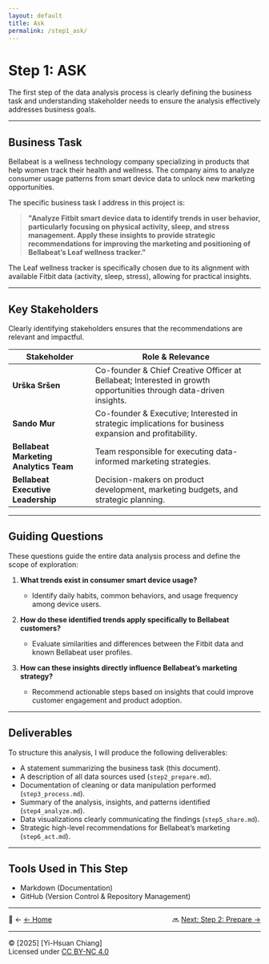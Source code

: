 ```yaml
---
layout: default
title: Ask
permalink: /step1_ask/
---
```


# Step 1: ASK

The first step of the data analysis process is clearly defining the business task and understanding stakeholder needs to ensure the analysis effectively addresses business goals.

---

## Business Task

Bellabeat is a wellness technology company specializing in products that help women track their health and wellness. The company aims to analyze consumer usage patterns from smart device data to unlock new marketing opportunities. 

The specific business task I address in this project is:

> **"Analyze Fitbit smart device data to identify trends in user behavior, particularly focusing on physical activity, sleep, and stress management. Apply these insights to provide strategic recommendations for improving the marketing and positioning of Bellabeat’s Leaf wellness tracker."**

The Leaf wellness tracker is specifically chosen due to its alignment with available Fitbit data (activity, sleep, stress), allowing for practical insights.

---

## Key Stakeholders
Clearly identifying stakeholders ensures that the recommendations are relevant and impactful.

| Stakeholder | Role & Relevance |
|-------------|------------------|
| **Urška Sršen** | Co-founder & Chief Creative Officer at Bellabeat; Interested in growth opportunities through data-driven insights. |
| **Sando Mur** | Co-founder & Executive; Interested in strategic implications for business expansion and profitability. |
| **Bellabeat Marketing Analytics Team** | Team responsible for executing data-informed marketing strategies. |
| **Bellabeat Executive Leadership** | Decision-makers on product development, marketing budgets, and strategic planning. |

---

## Guiding Questions
These questions guide the entire data analysis process and define the scope of exploration:

1. **What trends exist in consumer smart device usage?**
   - Identify daily habits, common behaviors, and usage frequency among device users.

2. **How do these identified trends apply specifically to Bellabeat customers?**
   - Evaluate similarities and differences between the Fitbit data and known Bellabeat user profiles.

3. **How can these insights directly influence Bellabeat’s marketing strategy?**
   - Recommend actionable steps based on insights that could improve customer engagement and product adoption.

---

## Deliverables
To structure this analysis, I will produce the following deliverables:

- A statement summarizing the business task (this document).
- A description of all data sources used (`step2_prepare.md`).
- Documentation of cleaning or data manipulation performed (`step3_process.md`).
- Summary of the analysis, insights, and patterns identified (`step4_analyze.md`).
- Data visualizations clearly communicating the findings (`step5_share.md`).
- Strategic high-level recommendations for Bellabeat’s marketing (`step6_act.md`).

---

## Tools Used in This Step
- Markdown (Documentation)
- GitHub (Version Control & Repository Management)

---

<!-- 🔗 **[← Back to Index](../index.md)** | 🔜 **[Next: Step 2: Prepare →](../step2_prepare/)** -->

<div style="display: flex; justify-content: space-between;">
  <span>🔗 ← <a href="../index.md">← Home</a></span>
  <span>🔜 <a href="../step2_prepare/">Next: Step 2: Prepare →</a></span>
</div>

---

© [2025] [Yi-Hsuan Chiang]  
Licensed under [CC BY-NC 4.0](https://creativecommons.org/licenses/by-nc/4.0/)